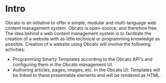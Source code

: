 # Intro

Obcato is an initiative to offer a simple, modular and multi-language web content management system. Obcato is open-source, and therefore free. The idea behind a web content management system is to facilitate the creation of a website with as little technical or programming knowledge as possible. Creation of a website using Obcato will involve the following activities:

* Programming Smarty Templates according to the Obcato API's and configuring them in the Obcato management UI.
* Authoring articles, pages, images, etc. in the Obcato UI. Templates will be linked to these presentable elements and will be rendered as HTML.
